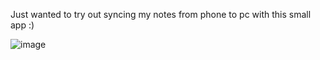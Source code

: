 Just wanted to try out syncing my notes from phone to pc with this small app :)

![image](https://github.com/user-attachments/assets/d8c52396-d741-4a5f-83d3-71c539f4af3b)

